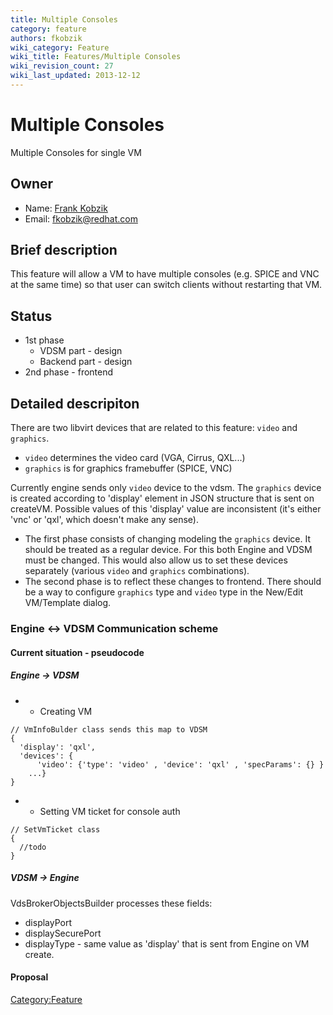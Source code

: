 ```yaml
---
title: Multiple Consoles
category: feature
authors: fkobzik
wiki_category: Feature
wiki_title: Features/Multiple Consoles
wiki_revision_count: 27
wiki_last_updated: 2013-12-12
---
```


# Multiple Consoles

Multiple Consoles for single VM

## Owner

*   Name: [Frank Kobzik](User:Fkobzik)
*   Email: <fkobzik@redhat.com>

## Brief description

This feature will allow a VM to have multiple consoles (e.g. SPICE and VNC at the same time) so that user can switch clients without restarting that VM.

## Status

*   1st phase
    -   VDSM part - design
    -   Backend part - design
*   2nd phase - frontend

## Detailed descripiton

There are two libvirt devices that are related to this feature: `video` and `graphics`.

*   `video` determines the video card (VGA, Cirrus, QXL...)
*   `graphics` is for graphics framebuffer (SPICE, VNC)

Currently engine sends only `video` device to the vdsm. The `graphics` device is created according to 'display' element in JSON structure that is sent on createVM. Possible values of this 'display' value are inconsistent (it's either 'vnc' or 'qxl', which doesn't make any sense).

*   The first phase consists of changing modeling the `graphics` device. It should be treated as a regular device. For this both Engine and VDSM must be changed. This would also allow us to set these devices separately (various `video` and `graphics` combinations).
*   The second phase is to reflect these changes to frontend. There should be a way to configure `graphics` type and `video` type in the New/Edit VM/Template dialog.

### Engine <-> VDSM Communication scheme

#### Current situation - pseudocode

##### Engine -> VDSM

*   -   Creating VM

<!-- -->

    // VmInfoBulder class sends this map to VDSM
    {
      'display': 'qxl',
      'devices': {
          'video': {'type': 'video' , 'device': 'qxl' , 'specParams': {} }
        ...}
    }

*   -   Setting VM ticket for console auth

<!-- -->

    // SetVmTicket class
    {
      //todo
    }

##### VDSM -> Engine

VdsBrokerObjectsBuilder processes these fields:

*   displayPort
*   displaySecurePort
*   displayType - same value as 'display' that is sent from Engine on VM create.

#### Proposal

<Category:Feature>
